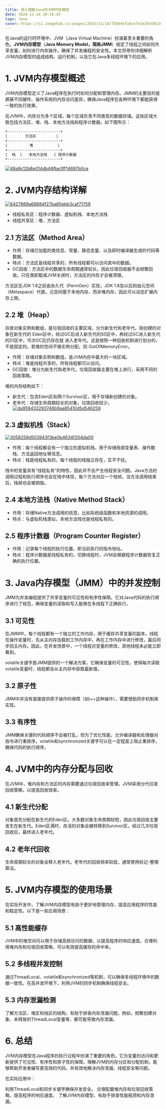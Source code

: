 ```yaml
---
title: 深入理解Java的JVM内存模型
date: 2024-11-14 20:16:43
tags: Java
cover: https://s1.imagehub.cc/images/2024/11/14/7bb64efa4ce7e2e20c691396da037439.png
---
```

在Java的运行时环境中，JVM（Java Virtual Machine）扮演着至关重要的角色。**JVM内存模型**（**Java Memory Model，简称JMM**）规定了线程之间如何共享变量，如何进行内存操作，确保了并发编程的安全性。本文将带你详细解析JVM内存模型的组成结构、运行机制，以及它在Java多线程环境下的应用。
# 1. JVM内存模型概述
JVM内存模型定义了Java程序在执行时如何分配和管理内存。JMM的主要目的是屏蔽不同硬件、操作系统的内存访问差异，确保Java程序在各种环境下都能获得一致的执行效果。

在JVM中，内存分为多个区域，每个区域负责不同类型的数据存储。这些区域大致包括方法区、堆、栈、本地方法栈和程序计数器。如下图所示：
```bash
+------------------------+
|        方法区         |
+------------------------+
|          堆           |
+------------------------+
|  栈  |   本地方法栈   | 程序计数器
+------------------------+

```
[![48a9c12b8e014db48fbe3ff14697b0ce](https://s1.imagehub.cc/images/2024/11/14/f7af71d6ca3218b898d33cb46a22ca6d.md.png)](https://www.imagehub.cc/image/48a9c12b8e014db48fbe3ff14697b0ce.CnGrzB)
# 2. JVM内存结构详解
[![6427869a68684f27ba65ebb3caf71759](https://s1.imagehub.cc/images/2024/11/14/92de1cb7fd610365ce49e0b20cc25c41.md.png)](https://www.imagehub.cc/image/6427869a68684f27ba65ebb3caf71759.CnGbgq)

 - 线程私有区：程序计数器、虚拟机栈、本地方法栈
 - 线程共享区：堆、方法区

## 2.1 方法区（Method Area）

 - 作用：存储已加载的类信息、常量、静态变量、以及即时编译器生成的代码等数据。
 - 特点：方法区是线程共享的，所有线程都可以访问其中的数据。
 - GC回收：方法区中的数据生命周期通常较长，因此垃圾回收器不会频繁回收。只在类卸载或JVM关闭时，方法区的内存才会被清理。

方法区在JDK 1.8之前由永久代（PermGen）实现，JDK 1.8及以后则由元空间（Metaspace）代替。元空间基于本地内存，而非堆内存，因此可以动态扩展内存上限。

## 2.2 堆（Heap）
存放对象实例和数组，是垃圾回收的主要区域，分为新生代和老年代。刚创建的对象在新生代的
Eden区中，经过GC后进入新生代的S0区中，再经过GC进入新生代的S1区中，15次GC后仍存在就
进入老年代。这是按照一种回收机制进行划分的，不是固定的。若堆的空间不够实例分配，则
OutOfMemoryError。

 - 作用：存储对象实例和数组，是JVM内存中最大的一块区域。
 - 特点：堆是线程共享的，所有线程都可以访问。
 - GC回收：堆分为新生代和老年代，垃圾回收器主要在堆上进行，采用不同的回收策略。 

堆的内存结构如下：

 - 新生代：包含Eden区和两个Survivor区，用于存储新创建的对象。
 - 老年代：存储生命周期较长的对象，垃圾回收较少。
[![da959433293746b9aa85410d5d546259](https://s1.imagehub.cc/images/2024/11/14/7002ee4ae9484176746c75840ddd032e.png)](https://www.imagehub.cc/image/da959433293746b9aa85410d5d546259.CnG6Ub)

## 2.3 虚拟机栈（Stack）
[![3058259d503943f3be0b4634f204da00](https://s1.imagehub.cc/images/2024/11/14/d835a6f72e744c0f0ab6e0c396b344ef.md.png)](https://www.imagehub.cc/image/3058259d503943f3be0b4634f204da00.CnGnzT)

 - 作用：每个线程都会有一个独立的虚拟机栈，用于存储局部变量表、操作数栈、方法返回地址等信息。
 - 特点：栈是线程私有的，每个线程的栈独立存在，互不干扰。

栈中的变量具有“线程私有”的特性，因此并不会产生线程安全问题。Java方法的调用过程和执行顺序也会在栈中体现，每个方法对应一个栈帧，当方法调用结束后，栈帧也会被销毁。

## 2.4 本地方法栈（Native Method Stack）

 - 作用：存储Native方法调用的信息，比如系统级函数和本地资源的调用。
 - 特点：与虚拟机栈类似，本地方法栈也是线程私有的。

## 2.5 程序计数器（Program Counter Register）

 - 作用：记录每个线程的执行位置，即当前执行的指令地址。
 - 特点：程序计数器是线程私有的，切换线程时，JVM会根据程序计数器恢复正确的执行位置。
# 3. Java内存模型（JMM）中的并发控制

JMM为并发编程提供了共享变量的可见性和有序性保障。它对Java代码的执行顺序进行了规范，确保变量的读取和写入能够在多线程下正确执行。

## 3.1 可见性
在JMM中，每个线程都有一个独立的工作内存，用于缓存共享变量的副本。线程在操作变量时，先从主内存加载到工作内存中，再在工作内存中进行修改，最后同步回主内存。因此，在并发场景中，一个线程对变量的修改，其他线程未必能立即看到。

volatile关键字是JMM提供的一个解决方案，它确保变量的可见性，使得每次读取volatile变量时，线程都会从主内存中获取最新值。

## 3.2 原子性
JMM中并没有直接提供原子操作的保障（如i++这种操作），需要借助同步机制来实现。

## 3.3 有序性
JMM确保关键的代码顺序不会被打乱，但为了优化性能，允许编译器和处理器对指令进行重排序。volatile和synchronized关键字可以在一定程度上阻止重排序，确保代码的执行顺序。

# 4. JVM中的内存分配与回收
在JVM中，堆内存和方法区的内存需要通过垃圾回收来管理。JVM采用分代垃圾回收策略，以提高回收效率。

## 4.1 新生代分配
对象首先分配在新生代的Eden区。大多数对象生命周期较短，因此垃圾回收主要发生在新生代。Eden区满时，存活的对象会被转移到Survivor区，经过几次垃圾回收后，最终进入老年代。

## 4.2 老年代回收
生命周期较长的对象会移入老年代。老年代的回收频率较低，通常使用标记-整理算法。

# 5. JVM内存模型的使用场景
在实际开发中，了解JVM内存模型有助于更好地管理内存，提高应用程序的性能和稳定性。以下是一些应用场景：

## 5.1 高性能缓存
JVM中的堆空间可以用于存储高频访问的数据，以提高程序的响应速度。合理利用堆内存和垃圾回收策略，可以有效提高缓存的命中率。

## 5.2 多线程并发控制
通过ThreadLocal、volatile和synchronized等机制，可以确保多线程环境中的数据一致性。在高并发环境下，利用JVM的同步机制确保线程安全。

## 5.3 内存泄漏检测
了解方法区、堆区和栈区的结构，有助于排查内存泄漏问题。例如，频繁创建对象、未释放的ThreadLocal变量等，都可能导致内存泄漏。

# 6. 总结
JVM内存模型在Java程序的执行过程中扮演了重要的角色，它为变量的访问和更新提供了可见性、有序性和原子性的保障。理解JVM的内存分区和分配机制，能够帮助开发者编写更高效的代码，并有效地解决内存泄漏、线程安全等问题。

在实际应用中：

利用ThreadLocal和同步关键字确保并发安全。
合理配置堆内存和垃圾回收策略，提高程序的响应速度。
了解JVM内存模型，有助于排查性能瓶颈和内存泄漏。
